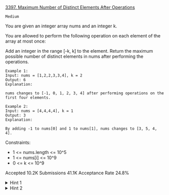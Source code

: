 [3397. Maximum Number of Distinct Elements After Operations](https://leetcode.com/problems/maximum-number-of-distinct-elements-after-operations/)

`Medium`

You are given an integer array nums and an integer k.

You are allowed to perform the following operation on each element of the array at most once:

Add an integer in the range [-k, k] to the element.
Return the maximum possible number of distinct elements in nums after performing the operations.

```
Example 1:
Input: nums = [1,2,2,3,3,4], k = 2
Output: 6
Explanation:

nums changes to [-1, 0, 1, 2, 3, 4] after performing operations on the first four elements.

Example 2:
Input: nums = [4,4,4,4], k = 1
Output: 3
Explanation:

By adding -1 to nums[0] and 1 to nums[1], nums changes to [3, 5, 4, 4].
```

Constraints:

- 1 <= nums.length <= 10^5
- 1 <= nums[i] <= 10^9
- 0 <= k <= 10^9

Accepted
10.2K
Submissions
41.1K
Acceptance Rate
24.8%

<details>
<summary>Hint 1</summary>

Can we use sorting here?

</details>
<details>
<summary>Hint 2</summary>

Find the minimum element which is not used for each element.

</details>